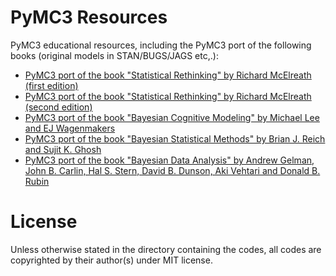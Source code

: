 # PyMC3 Resources
PyMC3 educational resources, including the PyMC3 port of the following books (original models in STAN/BUGS/JAGS etc,.):

-  [PyMC3 port of the book "Statistical Rethinking" by Richard McElreath (first edition)](https://github.com/pymc-devs/resources/tree/master/Rethinking)
-  [PyMC3 port of the book "Statistical Rethinking" by Richard McElreath (second edition)](https://github.com/pymc-devs/resources/tree/master/Rethinking_2)
-  [PyMC3 port of the book "Bayesian Cognitive Modeling" by Michael Lee and EJ Wagenmakers](https://github.com/pymc-devs/resources/tree/master/BCM)
-  [PyMC3 port of the book "Bayesian Statistical Methods" by Brian J. Reich and Sujit K. Ghosh](https://github.com/pymc-devs/resources/tree/master/BSM)
-  [PyMC3 port of the book "Bayesian Data Analysis" by Andrew Gelman, John B. Carlin, Hal S. Stern, David B. Dunson, Aki Vehtari and Donald B. Rubin](https://github.com/pymc-devs/resources/tree/master/BDA3)



# License
Unless otherwise stated in the directory containing the codes, all codes are copyrighted by their author(s) under MIT license.
